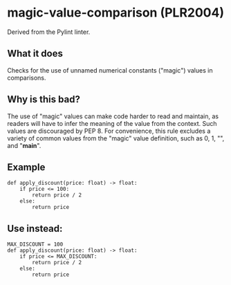 # magic-value-comparison (PLR2004)
Derived from the Pylint linter.
## What it does
Checks for the use of unnamed numerical constants ("magic") values in
comparisons.
## Why is this bad?
The use of "magic" values can make code harder to read and maintain, as
readers will have to infer the meaning of the value from the context.
Such values are discouraged by PEP 8.
For convenience, this rule excludes a variety of common values from the
"magic" value definition, such as 0, 1, "", and "__main__".
## Example
```
def apply_discount(price: float) -> float:
    if price <= 100:
        return price / 2
    else:
        return price
```
## Use instead:
```
MAX_DISCOUNT = 100
def apply_discount(price: float) -> float:
    if price <= MAX_DISCOUNT:
        return price / 2
    else:
        return price
```